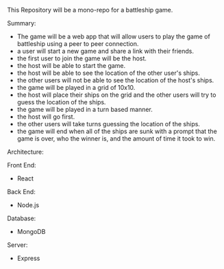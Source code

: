This Repository will be a mono-repo for a battleship game.

Summary:
- The game will be a web app that will allow users to play the game of battleship using a peer to peer connection.
- a user will start a new game and share a link with their friends.
- the first user to join the game will be the host.
- the host will be able to start the game.
- the host will be able to see the location of the other user's ships.
- the other users will not be able to see the location of the host's ships.
- the game will be played in a grid of 10x10.
- the host will place their ships on the grid and the other users will try to guess the location of the ships.
- the game will be played in a turn based manner.
- the host will go first.
- the other users will take turns guessing the location of the ships.
- the game will end when all of the ships are sunk with a prompt that the game is over, who the winner is, and the amount of time it took to win.




Architecture:

Front End:
- React

Back End:
- Node.js

Database:
- MongoDB

Server:
- Express
